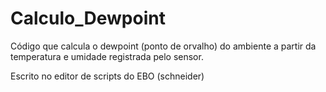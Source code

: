   # Calculo_Dewpoint

Código que calcula o dewpoint (ponto de orvalho) do ambiente a partir da temperatura e umidade registrada pelo sensor.

Escrito no editor de scripts do EBO (schneider)
